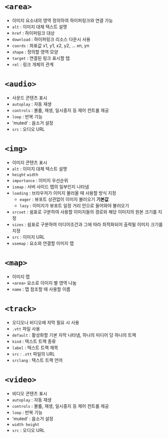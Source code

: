 # `<area>`
- 이미지 요소내의 영역 정의하여 하이퍼링크와 연결 가능
- `alt` : 이미지 대체 텍스트 설명
- `href` : 하이퍼링크 대상
- `download` : 하이퍼링크 리소스 다운시 사용
- `coords` : 좌표값 x1, y1, x2, y2, ... xn, yn
- `shape` : 정의할 영역 모양
- `target` : 연결된 링크 표시할 탭
- `rel` : 링크 개체의 관계
# `<audio>`
- 사운드 콘텐츠 표시
- `autoplay` : 자동 재생
- `controls` : 볼륨, 재생, 일시중지 등 제어 컨트롤 제공
- `loop` : 반복 기능
- 'muted' : 음소거 설정
- `src` :  오디오 URL
# `<img>`
- 이미지 콘텐츠 표시
- `alt` : 이미지 대체 텍스트 설명
- `height` `width`
- `importance` : 이미지 우선순위
- `ismap` : 서버 사이드 맵의 일부인지 나타냄
- `loading` : 브라우저가 이미지 불러올 때 사용할 방식 지정
  + `eager` : 뷰포트 상관없이 이미지 불러오기 **기본값**
  + `lazy` : 이미지가 뷰포트 일정 거리 안으로 들어와야 불러오기
- `srcset` : 쉼표로 구분하여 사용할 이미지들의 경로와 해당 이미지의 원본 크기를 지정
- `sizes` : 쉼표로 구분하여 미디어조건과 그에 따라 최적화되어 출력될 이미지 크기를 지정
- `src` : 이미지 URL
- `usemap` : 요소와 연결할 이미지 맵
# `<map>`
- 이미지 맵
- `<area>` 요소로 이미지 별 영역 나눔
- `name` : 맵 참조할 때 사용할 이름
# `<track>`
- 오디오나 비디오에 자막 필요 시 사용
- `.vtt` 파일 사용
- `default` : 활성화할 기본 자막 나타냄, 하나의 미디어 당 하나의 트랙
- `kind` : 텍스트 트랙 종류
- `label` : 텍스트 트랙 제목
- `src` : `.vtt` 파일의 URL
- `srclang` : 텍스트 트랙 언어
# `<video>`
- 비디오 콘텐츠 표시
- `autoplay` : 자동 재생
- `controls` : 볼륨, 재생, 일시중지 등 제어 컨트롤 제공
- `loop` : 반복 기능
- 'muted' : 음소거 설정
- `width height`
- `src` :  오디오 URL
